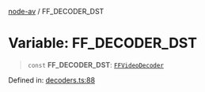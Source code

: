 [node-av](../globals.md) / FF\_DECODER\_DST

# Variable: FF\_DECODER\_DST

> `const` **FF\_DECODER\_DST**: [`FFVideoDecoder`](../type-aliases/FFVideoDecoder.md)

Defined in: [decoders.ts:88](https://github.com/seydx/av/blob/f8631fc881b394300b1479f511d55cf1c370a87f/src/constants/decoders.ts#L88)
